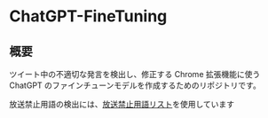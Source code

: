 # ChatGPT-FineTuning

## 概要

ツイート中の不適切な発言を検出し、修正する Chrome 拡張機能に使う ChatGPT のファインチューンモデルを作成するためのリポジトリです。

放送禁止用語の検出には、[放送禁止用語リスト](http://monoroch.net/kinshi/)を使用しています
